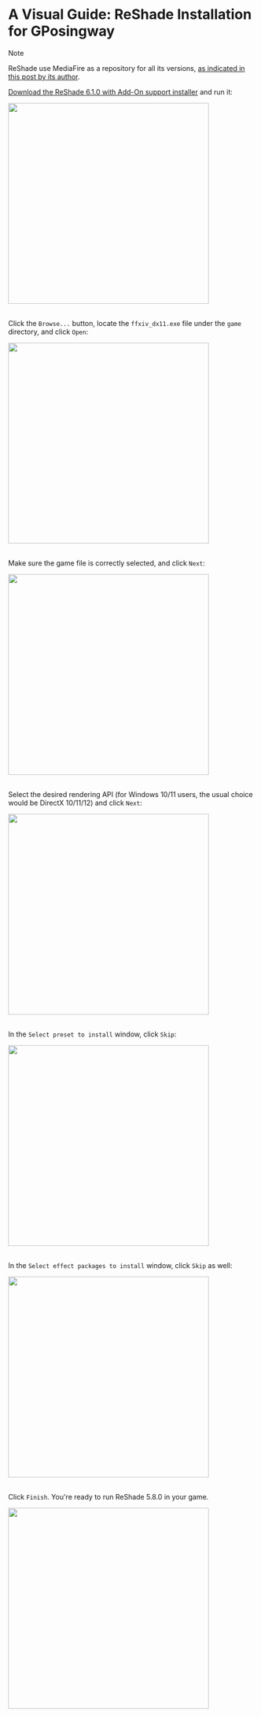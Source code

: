# A Visual Guide: ReShade Installation for GPosingway

> [!NOTE]
> ReShade use MediaFire as a repository for all its versions, [as indicated in this post by its author](https://reshade.me/forum/general-discussion/2207-older-versions).

[Download the ReShade 6.1.0 with Add-On support installer](https://www.mediafire.com/file/idoy853fmll52h1/ReShade_Setup_6.1.1_Addon.exe/file) and run it:

<img src='https://github.com/gposingway/gposingway/assets/18711130/6a57b0d1-5684-441b-94b3-01254d38095a' width='408' /><br/><br/>

Click the `Browse...` button, locate the `ffxiv_dx11.exe` file under the `game` directory, and click `Open`:

<img src='https://github.com/gposingway/gposingway/assets/18711130/433815f2-3648-4efd-b8c3-18786bd1a657' width='408' /><br/><br/>

Make sure the game file is correctly selected, and click `Next`:

<img src='https://github.com/gposingway/gposingway/assets/18711130/8d8062b8-cbe4-4d9c-bcaf-c252c20d2faf' width='408' /><br/><br/>

Select the desired rendering API (for Windows 10/11 users, the usual choice would be DirectX 10/11/12) and click `Next`:

<img src='https://github.com/gposingway/gposingway/assets/18711130/45358023-2100-455c-9619-7c04f5487b4d' width='408' /><br/><br/>

In the `Select preset to install` window, click `Skip`:

<img src='https://github.com/gposingway/gposingway/assets/18711130/c458f994-5b5e-495f-9c4e-04122a63b4a6' width='408' /><br/><br/>

In the `Select effect packages to install` window, click `Skip` as well:

<img src='https://github.com/gposingway/gposingway/assets/18711130/0ff6a3ae-32f4-408a-935a-db9c8d30fb89' width='408' /><br/><br/>

Click `Finish`. You're ready to run ReShade 5.8.0 in your game.

<img src='https://github.com/gposingway/gposingway/assets/18711130/9ab2bf1f-a809-4130-aea7-0f767e8dbe84' width='408' />
